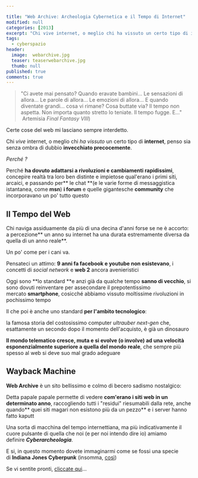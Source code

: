 ```yaml
---

title: "Web Archive: Archeologia Cybernetica e il Tempo di Internet"
modified: null
categories: [2013]
excerpt: "Chi vive internet, o meglio chi ha vissuto un certo tipo di internet, penso sia senza ombra di dubbio invecchiato precocemente..."
tags:
  - cyberspazio
header:  
  image:  webarchive.jpg
  teaser: teaserwebarchive.jpg
  thumb: null
published: true
comments: true
---
```


> "Ci avete mai pensato? Quando eravate bambini... Le sensazioni di allora... Le parole di allora... Le emozioni di allora... E quando diventate grandi... cosa vi rimane? Cosa buttate via? Il tempo non aspetta. Non importa quanto stretto lo teniate. Il tempo fugge. E..."  Artemisia _Final Fantasy VIII_)
  
Certe cose del web mi lasciano sempre interdetto.  
  
Chi _vive_ internet, o meglio chi _ha vissuto_ un certo tipo di **internet**, penso sia senza ombra di dubbio **invecchiato precocemente**.  
  
_Perché ?_  
  
Perché **ha dovuto adattarsi a rivoluzioni e cambiamenti rapidissimi**, concepire realtà tra loro ben distinte e impietose qual'erano i primi siti, arcaici, e passando per** le chat **(e le varie forme di messaggistica istantanea, come **msn**) **i forum** e quelle gigantesche **community** che incorporavano un po' tutto questo  

## Il Tempo del Web
  
Chi naviga assiduamente da più di una decina d'anni forse se ne è accorto: a percezione** un anno su internet ha una durata estremamente diversa da quella di un anno reale**.  
  
Un po' come per i cani va.  
  
Pensateci un attimo: **9 anni fa facebook e youtube non esistevano**, i concetti di _social network_ e **web 2** ancora avenieristici  
  
Oggi sono **lo standard **e anzi già da qualche tempo **sanno di vecchio**, si sono dovuti reinventare per assecondare il prepotentissimo mercato **smartphone**, cosicché abbiamo vissuto moltissime rivoluzioni in pochissimo tempo  
  
Il che poi è anche uno standard **per l'ambito tecnologico**:  
  
la famosa storia del costosissimo computer _ultrauber next-gen_ che, esattamente un secondo dopo il momento dell'acquisto, è già un dinosauro  
  
**Il mondo telematico cresce, muta e si evolve (o involve) ad una velocità esponenzialmente superiore a quella del mondo reale**, che sempre più spesso al web si deve suo mal grado adeguare  

## Wayback Machine

**Web Archive** è un sito bellissimo e colmo di becero sadismo nostalgico: 
  
Detta papale papale permette di vedere **com'erano i siti web in un determinato anno**, raccogliendo tutti i "residui" riesumabili dalla rete, anche quando** quei siti magari non esistono più da un pezzo** e i server hanno fatto kaputt  
  
Una sorta di macchina del tempo internettiana, ma più indicativamente il cuore pulsante di quella che noi (e per noi intendo dire io) amiamo definire _**Cyberarcheologia**_.  
  
E si, in questo momento dovete immaginarmi come se fossi una specie di **Indiana Jones Cyberpunk** (insomma, [così](http://cdn.blogosfere.it/pellicolerovinate/images/1982_blade_runner_the_final_cut_001.jpg))  
  
Se vi sentite pronti, [cliccate qui](http://archive.org/web/)...